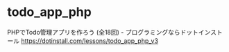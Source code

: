 # todo_app_php
PHPでTodo管理アプリを作ろう (全18回) - プログラミングならドットインストール https://dotinstall.com/lessons/todo_app_php_v3
